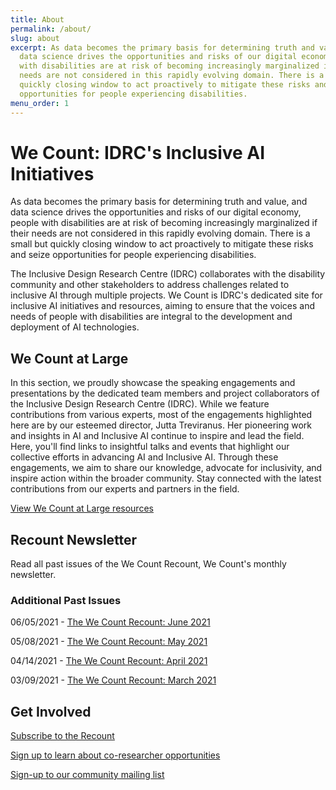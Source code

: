 ```yaml
---
title: About
permalink: /about/
slug: about
excerpt: As data becomes the primary basis for determining truth and value, and
  data science drives the opportunities and risks of our digital economy, people
  with disabilities are at risk of becoming increasingly marginalized if their
  needs are not considered in this rapidly evolving domain. There is a small but
  quickly closing window to act proactively to mitigate these risks and seize
  opportunities for people experiencing disabilities.
menu_order: 1
---
```

# We Count: IDRC's Inclusive AI Initiatives

As data becomes the primary basis for determining truth and value, and data science drives the opportunities and risks of our digital economy, people with disabilities are at risk of becoming increasingly marginalized if their needs are not considered in this rapidly evolving domain. There is a small but quickly closing window to act proactively to mitigate these risks and seize opportunities for people experiencing disabilities.

The Inclusive Design Research Centre (IDRC) collaborates with the disability community and other stakeholders to address challenges related to inclusive AI through multiple projects. We Count is IDRC's dedicated site for inclusive AI initiatives and resources, aiming to ensure that the voices and needs of people with disabilities are integral to the development and deployment of AI technologies.

## We Count at Large

In this section, we proudly showcase the speaking engagements and presentations by the dedicated team members and project collaborators of the Inclusive Design Research Centre (IDRC). While we feature contributions from various experts, most of the engagements highlighted here are by our esteemed director, Jutta Treviranus. Her pioneering work and insights in AI and Inclusive AI continue to inspire and lead the field. Here, you'll find links to insightful talks and events that highlight our collective efforts in advancing AI and Inclusive AI. Through these engagements, we aim to share our knowledge, advocate for inclusivity, and inspire action within the broader community. Stay connected with the latest contributions from our experts and partners in the field. 

[View We Count at Large resources](https://wecount.inclusivedesign.ca/resources/?s=&t_weCountAtLarge=on)

## Recount Newsletter

Read all past issues of the We Count Recount, We Count's monthly newsletter.

<style type="text/css">
<!--
.display_archive {font-family: arial,verdana; font-size: 18px;}
.campaign {line-height: 125%; margin: 5px;}
//-->
</style>

<script language="javascript" src="//ocadu.us6.list-manage.com/generate-js/?u=df09b45913649b12f2a2aef66&fid=22913&show=1000" type="text/javascript"></script>

### Additional Past Issues

06/05/2021 - [T﻿he We Count Recount: June 2021](https://wecount.inclusivedesign.ca/uploads/the-we-count-recount_-june-2021_accessible.docx)

05/08/2021 - [T﻿he We Count Recount: May 2021](https://wecount.inclusivedesign.ca/uploads/the-we-count-recount_-may-2021_accessible.docx)

04/14/2021 - [T﻿he We Count Recount: April 2021](https://wecount.inclusivedesign.ca/uploads/the-we-count-recount_-april-2021_accessible.docx)

03/09/2021 - [T﻿he We Count Recount: March 2021](https://wecount.inclusivedesign.ca/uploads/the-we-count-recount_-march-2021_accessible.docx)

## Get Involved

[Subscribe to the Recount ](http://eepurl.com/hBMRev)

[Sign up to learn about co-researcher opportunities](https://forms.office.com/r/g4bgbHifqc)

[Sign-up to our community mailing list ](https://lists.idrc.ocadu.ca/mailman/listinfo/community)
